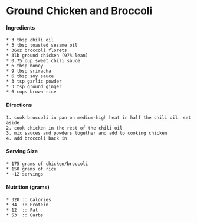 # Ground Chicken and Broccoli



#### Ingredients
	* 3 tbsp chili oil
	* 3 tbsp toasted sesame oil
	* 36oz broccoli florets
	* 3lb ground chicken (97% lean)
	* 0.75 cup sweet chili sauce
	* 6 tbsp honey
	* 9 tbsp sriracha
	* 6 tbsp soy sauce
	* 3 tsp garlic powder
	* 3 tsp ground ginger
	* 6 cups brown rice


#### Directions
	1. cook broccoli in pan on medium-high heat in half the chili oil. set aside
	2. cook chicken in the rest of the chili oil
	3. mix sauces and powders together and add to cooking chicken
	4. add broccoli back in


#### Serving Size
	* 175 grams of chicken/broccoli
	* 150 grams of rice
	* ~12 servings


#### Nutrition (grams)
	* 320 :: Calories
	* 34  :: Protein
	* 12  :: Fat
	* 53  :: Carbs
